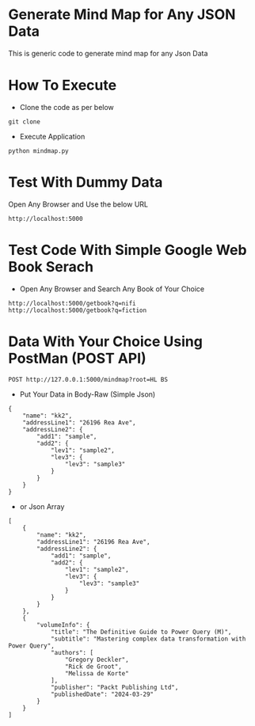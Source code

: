 # Generate Mind Map for Any JSON Data

This is generic code to generate mind map for any Json Data 

# How To Execute 

- Clone the code as per below
```
git clone 
```
- Execute Application 

```
python mindmap.py
```

# Test With Dummy Data

Open Any Browser and Use the below URL
```
http://localhost:5000
```
# Test Code With Simple Google Web Book Serach

- Open Any Browser and Search Any Book of Your Choice
```
http://localhost:5000/getbook?q=nifi
http://localhost:5000/getbook?q=fiction
```


# Data With Your Choice Using PostMan (POST API)

```
POST http://127.0.0.1:5000/mindmap?root=HL BS
```

- Put Your Data in Body-Raw (Simple Json)
```
{
	"name": "kk2",
	"addressLine1": "26196 Rea Ave",
	"addressLine2": {
		"add1": "sample",
		"add2": {
			"lev1": "sample2",
			"lev3": {
				"lev3": "sample3"
			}
		}
	}
}
```
- or Json Array 
```
[
	{
		"name": "kk2",
		"addressLine1": "26196 Rea Ave",
		"addressLine2": {
			"add1": "sample",
			"add2": {
				"lev1": "sample2",
				"lev3": {
					"lev3": "sample3"
				}
			}
		}
	},
	{
		"volumeInfo": {
			"title": "The Definitive Guide to Power Query (M)",
			"subtitle": "Mastering complex data transformation with Power Query",
			"authors": [
				"Gregory Deckler",
				"Rick de Groot",
				"Melissa de Korte"
			],
			"publisher": "Packt Publishing Ltd",
			"publishedDate": "2024-03-29"
		}
	}
]
```